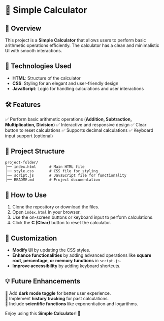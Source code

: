 # 🧮 Simple Calculator

## 📌 Overview

This project is a **Simple Calculator** that allows users to perform basic arithmetic operations efficiently. The calculator has a clean and minimalistic UI with smooth interactions.

## 🎨 Technologies Used

- **HTML**: Structure of the calculator
- **CSS**: Styling for an elegant and user-friendly design
- **JavaScript**: Logic for handling calculations and user interactions

## 🛠️ Features

✅ Perform basic arithmetic operations (**Addition, Subtraction, Multiplication, Division**)
✅ Interactive and responsive design
✅ Clear button to reset calculations
✅ Supports decimal calculations
✅ Keyboard input support (optional)

## 📂 Project Structure

```
project-folder/
│── index.html      # Main HTML file
│── style.css       # CSS file for styling
│── script.js       # JavaScript file for functionality
│── README.md       # Project documentation
```

## 🚀 How to Use

1. Clone the repository or download the files.
2. Open `index.html` in your browser.
3. Use the on-screen buttons or keyboard input to perform calculations.
4. Click the **C (Clear)** button to reset the calculator.

## 📝 Customization

- **Modify UI** by updating the CSS styles.
- **Enhance functionalities** by adding advanced operations like **square root, percentage, or memory functions** in `script.js`.
- **Improve accessibility** by adding keyboard shortcuts.

## 💡 Future Enhancements

🔹 Add **dark mode toggle** for better user experience.  
🔹 Implement **history tracking** for past calculations.  
🔹 Include **scientific functions** like exponentiation and logarithms.  

Enjoy using this **Simple Calculator**! 🎉